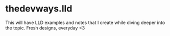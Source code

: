 # thedevways.lld
This will have LLD examples and notes that I create while diving deeper into the topic. Fresh designs, everyday &lt;3
